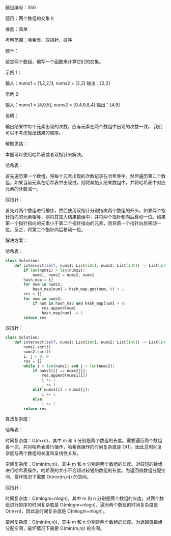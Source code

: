 题目编号：350

题目：两个数组的交集 II

难度：简单

考察范围：哈希表、双指针、排序

题干：

给定两个数组，编写一个函数来计算它们的交集。

示例 1：

输入：nums1 = [1,2,2,1], nums2 = [2,2]
输出：[2,2]

示例 2:

输入：nums1 = [4,9,5], nums2 = [9,4,9,8,4]
输出：[4,9]

说明：

输出结果中每个元素出现的次数，应与元素在两个数组中出现的次数一致。
我们可以不考虑输出结果的顺序。

解题思路：

本题可以使用哈希表或者双指针来解决。

哈希表：

首先遍历第一个数组，将每个元素出现的次数记录在哈希表中。然后遍历第二个数组，如果当前元素在哈希表中出现过，则将其加入结果数组中，并将哈希表中对应元素的计数减一。

双指针：

首先对两个数组进行排序，然后使用双指针分别指向两个数组的开头。如果两个指针指向的元素相等，则将其加入结果数组中，并将两个指针都向后移动一位。如果第一个指针指向的元素小于第二个指针指向的元素，则将第一个指针向后移动一位。反之，将第二个指针向后移动一位。

解决方案：

哈希表：

```python
class Solution:
    def intersect(self, nums1: List[int], nums2: List[int]) -> List[int]:
        if len(nums1) > len(nums2):
            nums1, nums2 = nums2, nums1
        hash_map = {}
        for num in nums1:
            hash_map[num] = hash_map.get(num, 0) + 1
        res = []
        for num in nums2:
            if num in hash_map and hash_map[num] > 0:
                res.append(num)
                hash_map[num] -= 1
        return res
```

双指针：

```python
class Solution:
    def intersect(self, nums1: List[int], nums2: List[int]) -> List[int]:
        nums1.sort()
        nums2.sort()
        i, j = 0, 0
        res = []
        while i < len(nums1) and j < len(nums2):
            if nums1[i] == nums2[j]:
                res.append(nums1[i])
                i += 1
                j += 1
            elif nums1[i] < nums2[j]:
                i += 1
            else:
                j += 1
        return res
```

算法复杂度：

哈希表：

时间复杂度：O(m+n)，其中 m 和 n 分别是两个数组的长度。需要遍历两个数组各一次，并对哈希表进行操作，哈希表操作的时间复杂度是 O(1)，因此总时间复杂度与两个数组的长度和呈线性关系。

空间复杂度：O(min(m,n))，其中 m 和 n 分别是两个数组的长度。对较短的数组进行哈希表操作，哈希表的大小不会超过较短的数组的长度。为返回值数组分配空间，最坏情况下需要 O(min(m,n)) 的空间。

双指针：

时间复杂度：O(mlogm+nlogn)，其中 m 和 n 分别是两个数组的长度。对两个数组进行排序的时间复杂度是 O(mlogm+nlogn)，遍历两个数组的时间复杂度是 O(m+n)，因此总时间复杂度是 O(mlogm+nlogn)。

空间复杂度：O(min(m,n))，其中 m 和 n 分别是两个数组的长度。为返回值数组分配空间，最坏情况下需要 O(min(m,n)) 的空间。